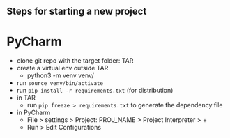 ## Steps for starting a new project
# PyCharm
* clone git repo with the target folder: TAR
* create a virtual env outside TAR
  * python3 -m venv venv/
* run ```source venv/bin/activate```
* run ```pip install -r requirements.txt``` (for distribution)
* in TAR
  * run ```pip freeze > requirements.txt``` to generate the dependency file
* in PyCharm
  * File > settings > Project: PROJ_NAME > Project Interpreter > + 
  * Run > Edit Configurations
